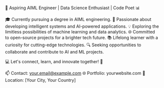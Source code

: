 🤖 Aspiring AIML Engineer | Data Science Enthusiast | Code Poet 📊

🎓 Currently pursuing a degree in AIML engineering.
🤖 Passionate about developing intelligent systems and AI-powered applications.
💡 Exploring the limitless possibilities of machine learning and data analytics.
🌐 Committed to open-source projects for a brighter tech future.
📚 Lifelong learner with a curiosity for cutting-edge technologies.
🔍 Seeking opportunities to collaborate and contribute to AI and ML projects.

💻 Let's connect, learn, and innovate together! 🚀

📫 Contact: your.email@example.com
🌐 Portfolio: yourwebsite.com
📌 Location: [Your City, Your Country]
